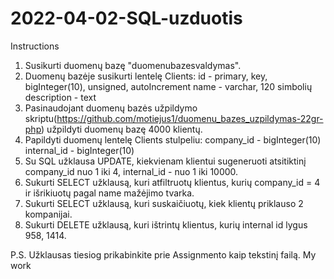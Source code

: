 # 2022-04-02-SQL-uzduotis
Instructions
1. Susikurti duomenų bazę "duomenubazesvaldymas".
2. Duomenų bazėje susikurti lentelę Clients:
id - primary, key, bigInteger(10), unsigned, autoIncrement
name - varchar, 120 simbolių
description - text
3. Pasinaudojant duomenų bazės užpildymo skriptu(https://github.com/motiejus1/duomenu_bazes_uzpildymas-22gr-php) užpildyti duomenų bazę 4000 klientų.
4. Papildyti duomenų lentelę Clients stulpeliu:
company_id - bigInteger(10)
internal_id - bigInteger(10)
5. Su SQL užklausa UPDATE, kiekvienam klientui sugeneruoti atsitiktinį company_id nuo 1 iki 4,
internal_id - nuo 1 iki 10000.
6. Sukurti SELECT užklausą, kuri atfiltruotų klientus, kurių company_id = 4 ir išrikiuotų pagal name mažėjimo tvarka.
7. Sukurti SELECT užklausą, kuri suskaičiuotų, kiek klientų priklauso 2 kompanijai.
8. Sukurti DELETE užklausą, kuri ištrintų klientus, kurių internal id lygus 958, 1414.

P.S. Užklausas tiesiog prikabinkite prie Assignmento kaip tekstinį failą.
My work

